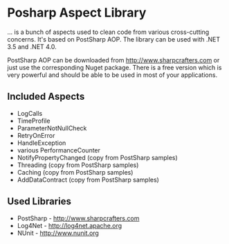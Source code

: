 Posharp Aspect Library
======================

... is a bunch of aspects used to clean code from various cross-cutting concerns. It's based on PostSharp AOP. The library can be used with .NET 3.5 and .NET 4.0. 

PostSharp AOP can be downloaded from http://www.sharpcrafters.com or just use the corresponding Nuget package. There is a free version which is very powerful and should be able to be used in most of your applications.

Included Aspects
----------------
 * LogCalls
 * TimeProfile
 * ParameterNotNullCheck
 * RetryOnError
 * HandleException
 * various PerformanceCounter
 * NotifyPropertyChanged (copy from PostSharp samples)
 * Threading (copy from PostSharp samples)
 * Caching (copy from PostSharp samples)
 * AddDataContract (copy from PostSharp samples)
 
Used Libraries
--------------
* PostSharp - http://www.sharpcrafters.com 
* Log4Net - http://log4net.apache.org
* NUnit - http://www.nunit.org